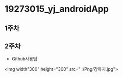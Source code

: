 # 19273015_yj_androidApp

## 1주차

## 2주차
  - Github사용법

<img width"300" height="300" src=" ./Png/강아지.jpg"></img>
